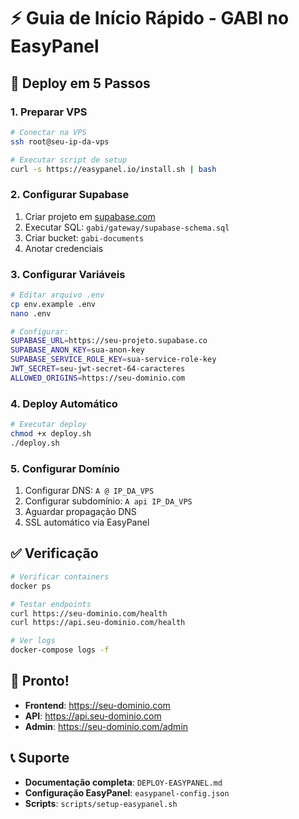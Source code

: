 # ⚡ Guia de Início Rápido - GABI no EasyPanel

## 🎯 Deploy em 5 Passos

### 1. Preparar VPS
```bash
# Conectar na VPS
ssh root@seu-ip-da-vps

# Executar script de setup
curl -s https://easypanel.io/install.sh | bash
```

### 2. Configurar Supabase
1. Criar projeto em [supabase.com](https://supabase.com)
2. Executar SQL: `gabi/gateway/supabase-schema.sql`
3. Criar bucket: `gabi-documents`
4. Anotar credenciais

### 3. Configurar Variáveis
```bash
# Editar arquivo .env
cp env.example .env
nano .env

# Configurar:
SUPABASE_URL=https://seu-projeto.supabase.co
SUPABASE_ANON_KEY=sua-anon-key
SUPABASE_SERVICE_ROLE_KEY=sua-service-role-key
JWT_SECRET=seu-jwt-secret-64-caracteres
ALLOWED_ORIGINS=https://seu-dominio.com
```

### 4. Deploy Automático
```bash
# Executar deploy
chmod +x deploy.sh
./deploy.sh
```

### 5. Configurar Domínio
1. Configurar DNS: `A @ IP_DA_VPS`
2. Configurar subdomínio: `A api IP_DA_VPS`
3. Aguardar propagação DNS
4. SSL automático via EasyPanel

## ✅ Verificação

```bash
# Verificar containers
docker ps

# Testar endpoints
curl https://seu-dominio.com/health
curl https://api.seu-dominio.com/health

# Ver logs
docker-compose logs -f
```

## 🎉 Pronto!

- **Frontend**: https://seu-dominio.com
- **API**: https://api.seu-dominio.com
- **Admin**: https://seu-dominio.com/admin

## 📞 Suporte

- **Documentação completa**: `DEPLOY-EASYPANEL.md`
- **Configuração EasyPanel**: `easypanel-config.json`
- **Scripts**: `scripts/setup-easypanel.sh` 